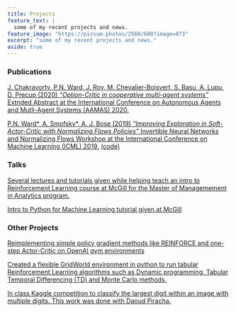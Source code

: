 ```yaml
---
title: Projects
feature_text: |
  some of my recent projects and news.
feature_image: "https://picsum.photos/2560/600?image=873"
excerpt: "some of my recent projects and news."
aside: true
---
```


### Publications

[J. Chakravorty, P.N. Ward, J. Roy, M. Chevalier-Boisvert, S. Basu, A. Lupu, D. Precup (2020) *“Option-Critic in cooperative multi-agent systems”* Extnded Abstract at the International Conference on Autonomous Agents and Mutli-Agent Systems (AAMAS) 2020.](https://arxiv.org/abs/1911.12825)

[P.N. Ward\*, A. Smofsky\*, A. J. Bose (2019) *“Improving Exploration in Soft-Actor-Critic with Normalizing Flows Policies”* Invertible Neural Networks and Normalizing Flows Workshop at the International Conference on Machine Learning (ICML) 2019.](https://arxiv.org/abs/1906.02771) [(code)](https://github.com/joeybose/FloRL)

### Talks

[Several lectures and tutorials given while helping teach an intro to Reinforcement Learning course at McGill for the Master of Managemement in Analytics program.](https://github.com/NadeemWard/Intro-RL-course-tutorials)

[Intro to Python for Machine Learning tutorial given at McGill](https://github.com/NadeemWard/Intro-RL-course-tutorials/blob/master/Tutorial1/Tutorial%201-Intro%20to%20Python.ipynb)

### Other Projects

[Reimplementing simple policy gradient methods like REINFORCE and one-step Actor-Critic on OpenAI gym environments](https://github.com/NadeemWard/pytorch_simple_policy_gradients)

[Created a flexible GridWorld environment in python to run tabular Reinforcement Learning algorithms such as Dynamic programming, Tabular Temporal Differencing (TD) and Monte Carlo methods.](https://github.com/NadeemWard/GridWorld)

[In class Kaggle competition to classify the largest digit within an image with multiple digits. This work was done with Daoud Piracha.](https://github.com/NadeemWard/largest-digit-classification)

